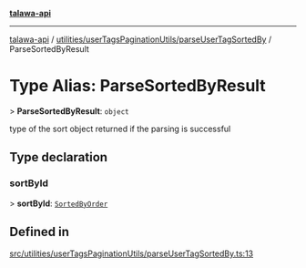 [**talawa-api**](../../../../README.md)

***

[talawa-api](../../../../modules.md) / [utilities/userTagsPaginationUtils/parseUserTagSortedBy](../README.md) / ParseSortedByResult

# Type Alias: ParseSortedByResult

\> **ParseSortedByResult**: `object`

type of the sort object returned if the parsing is successful

## Type declaration

### sortById

\> **sortById**: [`SortedByOrder`](../../../../types/generatedGraphQLTypes/type-aliases/SortedByOrder.md)

## Defined in

[src/utilities/userTagsPaginationUtils/parseUserTagSortedBy.ts:13](https://github.com/PalisadoesFoundation/talawa-api/blob/3a5276aff43f5de4f7fab3ec9683a420dcdc7a06/src/utilities/userTagsPaginationUtils/parseUserTagSortedBy.ts#L13)
